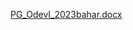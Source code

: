 [PG_OdevI_2023bahar.docx](https://github.com/dogannky/ogrencibilgi_sistemi/files/13695662/PG_OdevI_2023bahar.docx)
